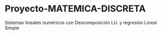 # Proyecto-MATEMICA-DISCRETA
Sistemas lineales numéricos con Descomposición LU.  y regresión Lineal Simple
